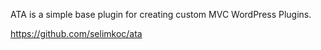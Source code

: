ATA is a simple base plugin for creating custom MVC WordPress Plugins.

https://github.com/selimkoc/ata
